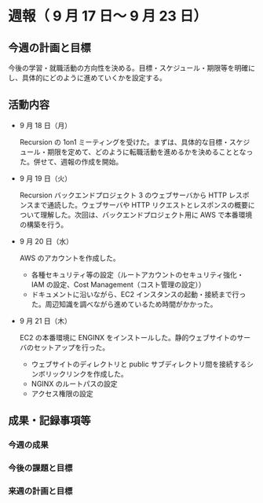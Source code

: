 # 週報（ 9 月 17 日～ 9 月 23 日）

## 今週の計画と目標

今後の学習・就職活動の方向性を決める。目標・スケジュール・期限等を明確にし、具体的にどのように進めていくかを設定する。

## 活動内容

- 9 月 18 日（月）

  Recursion の 1on1 ミーティングを受けた。まずは、具体的な目標・スケジュール・期限を定めて、どのように転職活動を進めるかを決めることとなった。併せて、週報の作成を開始。

- 9 月 19 日（火）

  Recursion バックエンドプロジェクト 3 のウェブサーバから HTTP レスポンスまで通読した。ウェブサーバや HTTP リクエストとレスポンスの概要について理解した。次回は、バックエンドプロジェクト用に AWS で本番環境の構築を行う。

- 9 月 20 日（水）

  AWS のアカウントを作成した。

  - 各種セキュリティ等の設定（ルートアカウントのセキュリティ強化・IAM の設定、Cost Management（コスト管理の設定））
  - ドキュメントに沿いながら、EC2 インスタンスの起動・接続まで行った。周辺知識を調べながら進めているため時間がかかった。

- 9 月 21 日（木）

  EC2 の本番環境に ENGINX をインストールした。静的ウェブサイトのサーバのセットアップを行った。

  - ウェブサイトのディレクトリと public サブディレクトリ間を接続するシンボリックリンクを作成した。
  - NGINX のルートパスの設定
  - アクセス権限の設定

## 成果・記録事項等

### 今週の成果

### 今後の課題と目標

### 来週の計画と目標
